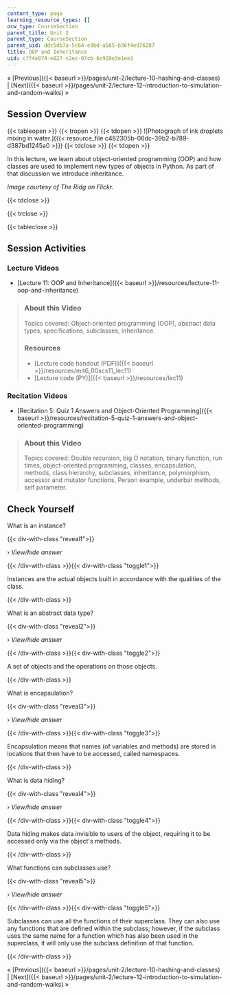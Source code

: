 ```yaml
---
content_type: page
learning_resource_types: []
ocw_type: CourseSection
parent_title: Unit 2
parent_type: CourseSection
parent_uid: ddc5db7a-5c64-e3bd-a565-b36f4ed76287
title: OOP and Inheritance
uid: c7f4e874-e827-c2ec-07cb-6c920e3e1ee3
---
```


« [Previous]({{< baseurl >}}/pages/unit-2/lecture-10-hashing-and-classes) | [Next]({{< baseurl >}}/pages/unit-2/lecture-12-introduction-to-simulation-and-random-walks) »

Session Overview
----------------

{{< tableopen >}}
{{< tropen >}}
{{< tdopen >}}
![Photograph of ink droplets mixing in water.]({{< resource_file c482305b-06dc-39b2-b789-d387bd1245a0 >}})
{{< tdclose >}}
{{< tdopen >}}


In this lecture, we learn about object-oriented programming (OOP) and how classes are used to implement new types of objects in Python. As part of that discussion we introduce inheritance.

_Image courtesy of The Ridg on Flickr._


{{< tdclose >}}

{{< trclose >}}

{{< tableclose >}}

Session Activities
------------------

### Lecture Videos

*   [Lecture 11: OOP and Inheritance]({{< baseurl >}}/resources/lecture-11-oop-and-inheritance)

> ### About this Video
> 
> Topics covered: Object-oriented programming (OOP), abstract data types, specifications, subclasses, inheritance.
> 
> ### Resources
> 
> *   [Lecture code handout (PDF)]({{< baseurl >}}/resources/mit6_00scs11_lec11)
> *   [Lecture code (PY)]({{< baseurl >}}/resources/lec11)

### Recitation Videos

*   [Recitation 5: Quiz 1 Answers and Object-Oriented Programming]({{< baseurl >}}/resources/recitation-5-quiz-1-answers-and-object-oriented-programming)

> ### About this Video
> 
> Topics covered: Double recursion, big O notation, binary function, run times, object-oriented programming, classes, encapsulation, methods, class hierarchy, subclasses, inheritance, polymorphism, accessor and mutator functions, Person example, underbar methods, self parameter.

Check Yourself
--------------

What is an instance?

{{< div-with-class "reveal1">}}

› _View/hide answer_

{{< /div-with-class >}}{{< div-with-class "toggle1">}}

Instances are the actual objects built in accordance with the qualities of the class.

{{< /div-with-class >}}

What is an abstract data type?

{{< div-with-class "reveal2">}}

› _View/hide answer_

{{< /div-with-class >}}{{< div-with-class "toggle2">}}

A set of objects and the operations on those objects.

{{< /div-with-class >}}

What is encapsulation?

{{< div-with-class "reveal3">}}

› _View/hide answer_

{{< /div-with-class >}}{{< div-with-class "toggle3">}}

Encapsulation means that names (of variables and methods) are stored in locations that then have to be accessed, called namespaces.

{{< /div-with-class >}}

What is data hiding?

{{< div-with-class "reveal4">}}

› _View/hide answer_

{{< /div-with-class >}}{{< div-with-class "toggle4">}}

Data hiding makes data invisible to users of the object, requiring it to be accessed only via the object's methods.

{{< /div-with-class >}}

What functions can subclasses use?

{{< div-with-class "reveal5">}}

› _View/hide answer_

{{< /div-with-class >}}{{< div-with-class "toggle5">}}

Subclasses can use all the functions of their superclass. They can also use any functions that are defined within the subclass; however, if the subclass uses the same name for a function which has also been used in the superclass, it will only use the subclass definition of that function.

{{< /div-with-class >}}

« [Previous]({{< baseurl >}}/pages/unit-2/lecture-10-hashing-and-classes) | [Next]({{< baseurl >}}/pages/unit-2/lecture-12-introduction-to-simulation-and-random-walks) »